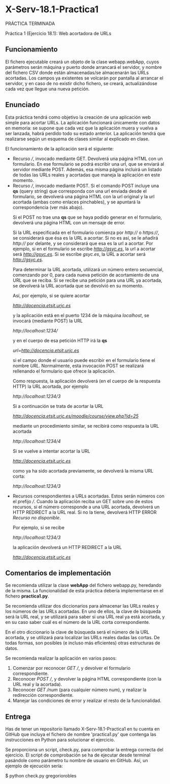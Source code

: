 # X-Serv-18.1-Practica1
PRÁCTICA TERMINADA

Práctica 1 (Ejercicio 18.1): Web acortadora de URLs

## Funcionamiento
El fichero ejecutable creará un objeto de la clase webapp.webApp, cuyos parámetros serán máquina y puerto donde arrancará el servidor, y nombre del fichero CSV donde están almacenadas/se almacenarán las URLs acortadas. Los campos ya existentes se volcarán por pantalla al arrancar el servidor, y en caso de no existir dicho fichero, se creará, actualizándose cada vez que llegue una nueva petición. 

## Enunciado

Esta práctica tendrá como objetivo la creación de una aplicación web simple para acortar URLs. La aplicación funcionará únicamente con datos en memoria: se supone que cada vez que la aplicación muera y vuelva a ser lanzada, habrá perdido todo su estado anterior. La aplicación tendrá que realizarse según un esquema de clases similar al explicado en clase.

El funcionamiento de la aplicación será el siguiente:

<ul>
<li> Recurso <em>/</em>, invocado mediante GET. Devolverá una página HTML con un formulario. En ese formulario se podrá escribir una url, que se enviará al servidor mediante POST. Además, esa misma página incluirá un listado de todas las URLs reales y acortadas que maneja la aplicación en este momento.

<li> Recurso <em>/</em>, invocado mediante POST. Si el comando POST incluye una <b>qs</b> (query string) que corresponda con una url enviada desde el formulario, se devolverá una página HTML con la url original y la url acortada (ambas como enlaces pinchables), y se apuntará la correspondencia (ver más abajo).

Si el POST no trae una <b>qs</b> que se haya podido generar en el formulario, devolverá una página HTML con un mensaje de error.

Si la URL especificada en el formulario comienza por <em>http://</em> o <em>https://</em>, se considerará que ésa es la URL a acortar. Si no es así, se le añadirá <em>http://</em> por delante, y se considerará que esa es la url a acortar. Por ejemplo, si en el formulario se escribe <em>http://gsyc.es</em>, la url a acortar será <em>http://gsyc.es</em>. Si se escribe <em>gsyc.es</em>, la URL a acortar será <em>http://gsyc.es</em>.

Para determinar la URL acortada, utilizará un número entero secuencial, comenzando por 0, para cada nueva petición de acortamiento de una URL que se reciba. Si se recibe una petición para una URL ya acortada, se devolverá la URL acortada que se devolvió en su momento.

Así, por ejemplo, si se quiere acortar

<i>http://docencia.etsit.urjc.es</i>

y la aplicación está en el puerto 1234 de la máquina <em>localhost</em>, se invocará (mediante POST) la URL

<i>http://localhost:1234/</i>

y en el cuerpo de esa petición HTTP irá la <b>qs</b>

<i>url=http://docencia.etsit.urjc.es</i>

si el campo donde el usuario puede escribir en el formulario tiene el nombre <em>URL</em>. Normalmente, esta invocación POST se realizará rellenando el formulario que ofrece la aplicación.

Como respuesta, la aplicación devolverá (en el cuerpo de la respuesta HTTP) la URL acortada, por ejemplo

<i>http://localhost:1234/3</i>

Si a continuación se trata de acortar la URL

<i>http://docencia.etsit.urjc.es/moodle/course/view.php?id=25</i>

mediante un procedimiento similar, se recibirá como respuesta la URL acortada

<i>http://localhost:1234/4</i>

Si se vuelve a intentar acortar la URL

<i>http://docencia.etsit.urjc.es</i>

como ya ha sido acortada previamente, se devolverá la misma URL corta:

<i>http://localhost:1234/3</i>

<li> Recursos correspondientes a URLs acortadas. Estos serán números con el prefijo <em>/</em>. Cuando la aplicación reciba un GET sobre uno de estos recursos, si el número corresponde a una URL acortada, devolverá un HTTP REDIRECT a la URL real. Si no la tiene, devolverá HTTP ERROR <em>Recurso no disponible</em>.

Por ejemplo, si se recibe 

<i>http://localhost:1234/3</i>

la aplicación devolverá un HTTP REDIRECT a la URL

<i>http://docencia.etsit.urjc.es</i>

</ul>

## Comentarios de implementación

Se recomienda utilizar la clase <b>webApp</b> del fichero webapp.py, heredando de la misma. La funcionalidad de esta práctica debería implementarse en el fichero <b>practica1.py</b>.

Se recomienda utilizar dos diccionarios para almacenar las URLs reales y los números de las URLs acortadas. En uno de ellos, la clave de búsqueda será la URL real, y se utilizará para saber si una URL real ya está acortada, y en su caso saber cuál es el número de la URL corta correspondiente.

En el otro diccionario la clave de búsqueda será el número de la URL acortada, y se utilizará para localizar las URLs reales dadas las cortas. De todas formas, son posibles (e incluso más eficientes) otras estructuras de datos.

Se recomienda realizar la aplicación en varios pasos:

<ol>
<li> Comenzar por reconocer <em>GET /</em>, y devolver el formulario correspondiente.
<li> Reconocer <em>POST /</em>, y devolver la página HTML correspondiente (con la URL real y la acortada).
<li> Reconocer <em>GET /num</em> (para cualquier número num), y realizar la redirección correspondiente.
<li> Manejar las condiciones de error y realizar el resto de la funcionalidad.
</ol>


## Entrega


Has de tener un repositorio llamado X-Serv-18.1-Practica1 en tu cuenta en GitHub
que incluya el fichero de nombre 'practica1.py' que contenga las
instrucciones en Python para solucionar el ejercicio.

Se proporciona un script, check.py, para comprobar la entrega correcta
del ejercicio. El script de comprobación se ha de ejecutar desde terminal
pasándole como parámetro tu nombre de usuario en GitHub. Así, un ejemplo de
ejecución sería:

$ python check.py gregoriorobles
